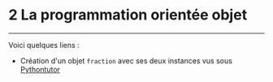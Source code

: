# 2 La programmation orientée objet

---
Voici quelques liens :

* Création d'un objet `fraction` avec ses deux instances vus sous <a href="https://pythontutor.com/visualize.html#code=class%20Fraction%20%3A%0A%20%20%20%20'''%0A%20%20%20%20classe%20%20d%C3%A9finit%20par%0A%20%20%20%20-%20num%C3%A9rateur%0A%20%20%20%20-%20d%C3%A9nominateur%0A%20%20%20%20'''%0A%20%20%20%20%0A%20%20%20%20%23constructeur%0A%20%20%20%20def%20__init__%28self,%20num,%20den%29%20%3A%0A%20%20%20%20%20%20%20%20self.num%20%3D%20num%0A%20%20%20%20%20%20%20%20self.den%20%3D%20den%0A%20%20%20%20%20%20%20%20%0AA%20%3D%20Fraction%281,%203%29%0AB%20%3D%20Fraction%281,%202%29&cumulative=false&curInstr=0&heapPrimitives=nevernest&mode=display&origin=opt-frontend.js&py=3&rawInputLstJSON=%5B%5D&textReferences=false" target="_blank">Pythontutor</a>
